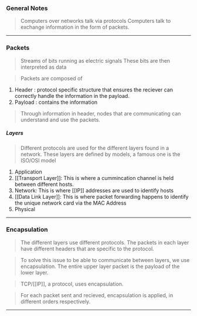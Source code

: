 
### General Notes

> Computers over networks talk via protocols
> Computers talk to exchange information in the form of packets.

---

### Packets

> Streams of bits running as electric signals
> These bits are then interpreted as data

> Packets are composed of 
1. Header : protocol specific structure that ensures the reciever can correctly handle the information in the payload.
2. Payload : contains the information

> Through information in header, nodes that are communicating can understand and use the packets.

##### Layers

> Different protocols are used for the different layers found in a network.
> These layers are defined by models, a famous one is the ISO/OSI model

1. Application
2. [[Transport Layer]]: This is where a cummincation channel is held between different hosts.
3. Network: This is where [[IP]] addresses are used to identify hosts
4. [[Data Link Layer]]: This is where packet forwarding happens to identify the unique network card via the MAC Address
5. Physical

---

### Encapsulation

> The different layers use different protocols.
> The packets in each layer have different headers that are specific to the protocol.

> To solve this issue to be able to communicate between layers, we use encapsulation.
> The entire upper layer packet is the payload of the lower layer.

>TCP/[[IP]], a protocol, uses encapsulation.

> For each packet sent and recieved, encapsulation is applied, in different orders respectively.

---
